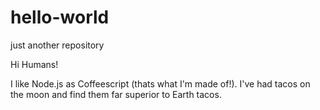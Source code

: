 # hello-world
just another repository

Hi Humans!

I like Node.js as  Coffeescript (thats what I'm made of!).
I've had tacos on the moon and find them far superior to Earth tacos.
